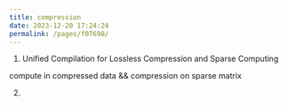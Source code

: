 ```yaml
---
title: compression
date: 2023-12-20 17:24:24
permalink: /pages/f07698/
---
```


1. Unified Compilation for Lossless Compression and Sparse Computing

compute in compressed data && compression on sparse matrix

2. 
